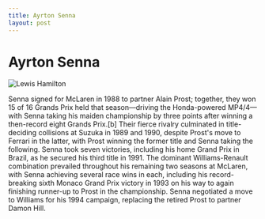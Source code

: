 ```yaml
---
title: Ayrton Senna
layout: post
---
```


# Ayrton Senna

![Lewis Hamilton](https://upload.wikimedia.org/wikipedia/commons/thumb/6/65/Ayrton_Senna_9_%28cropped%29.jpg/220px-Ayrton_Senna_9_%28cropped%29.jpg)

Senna signed for McLaren in 1988 to partner Alain Prost; together, they won 15 of 16 Grands Prix held that season—driving the Honda-powered MP4/4—with Senna taking his maiden championship by three points after winning a then-record eight Grands Prix.[b] Their fierce rivalry culminated in title-deciding collisions at Suzuka in 1989 and 1990, despite Prost's move to Ferrari in the latter, with Prost winning the former title and Senna taking the following. Senna took seven victories, including his home Grand Prix in Brazil, as he secured his third title in 1991. The dominant Williams-Renault combination prevailed throughout his remaining two seasons at McLaren, with Senna achieving several race wins in each, including his record-breaking sixth Monaco Grand Prix victory in 1993 on his way to again finishing runner-up to Prost in the championship. Senna negotiated a move to Williams for his 1994 campaign, replacing the retired Prost to partner Damon Hill.


